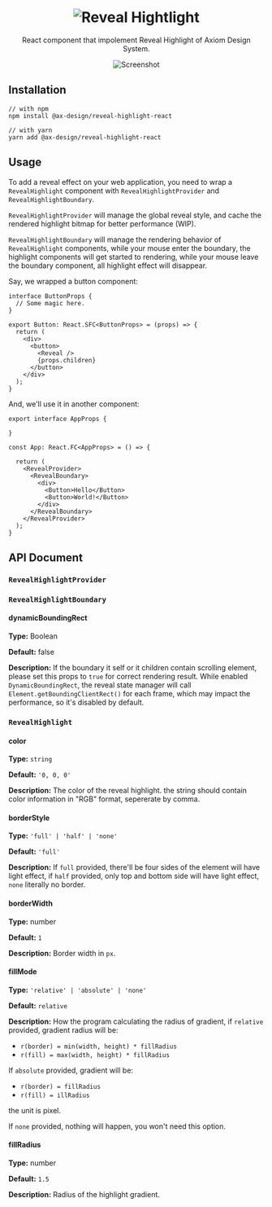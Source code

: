 <h1 align="center">
  <img src="https://raw.githubusercontent.com/ax-design/reveal-highlight-react/master/docs/logo.png" alt="Reveal Hightlight">
</h1>

<p align="center">
  React component that impolement Reveal Highlight of Axiom Design System.
</p>

<p align="center">
  <img src="https://raw.githubusercontent.com/ax-design/reveal-highlight-react/master/docs/screen-record.gif" alt="Screenshot">
</p>

## Installation

```
// with npm
npm install @ax-design/reveal-highlight-react

// with yarn
yarn add @ax-design/reveal-highlight-react
```

## Usage

To add a reveal effect on your web application, you need to wrap a `RevealHighlight` component with `RevealHighlightProvider` and `RevealHighlightBoundary`.

`RevealHighlightProvider` will manage the global reveal style, and cache the rendered highlight bitmap for better performance (WIP).

`RevealHighlightBoundary` will manage the rendering behavior of `RevealHighlight` components, while your mouse enter the boundary, the highlight components will get started to rendering, while your mouse leave the boundary component, all highlight effect will disappear.

Say, we wrapped a button component:

```
interface ButtonProps {
  // Some magic here.
}

export Button: React.SFC<ButtonProps> = (props) => {
  return (
    <div>
      <button>
        <Reveal />
        {props.children}
      </button>
    </div>
  );
}
```

And, we'll use it in another component:

```
export interface AppProps {

}

const App: React.FC<AppProps> = () => {

  return (
    <RevealProvider>
      <RevealBoundary>
        <div>
          <Button>Hello</Button>
          <Button>World!</Button>
        </div>
      </RevealBoundary>
    </RevealProvider>
  );
}
```

## API Document

### `RevealHighlightProvider`

### `RevealHighlightBoundary`

#### dynamicBoundingRect

**Type:** Boolean

**Default:** false

**Description:** If the boundary it self or it children contain scrolling element, please set this props to `true` for correct rendering result. While enabled `DynamicBoundingRect`, the reveal state manager will call `Element.getBoundingClientRect()` for each frame, which may impact the performance, so it's disabled by default.

### `RevealHighlight`

#### color

**Type:** `string`

**Default:** `'0, 0, 0'`

**Description:**  The color of the reveal highlight. the string should contain color information in "RGB" format, sepererate by comma.

#### borderStyle

**Type:** `'full' | 'half' | 'none'`

**Default:** `'full'`

**Description:**  If `full` provided, there'll be four sides of the element will have light effect, if `half` provided, only top and bottom side will have light effect, `none` literally no border.

#### borderWidth

**Type:** number

**Default:** `1`

**Description:**  Border width in `px`.

#### fillMode

**Type:** `'relative' | 'absolute' | 'none'`

**Default:** `relative`

**Description:**  How the program calculating the radius of gradient, if `relative` provided, gradient radius will be:

* `r(border) = min(width, height) * fillRadius`
* `r(fill) = max(width, height) * fillRadius`

If `absolute` provided, gradient will be:

* `r(border) = fillRadius`
* `r(fill) = illRadius`

the unit is pixel.

If `none` provided, nothing will happen, you won't need this option.

#### fillRadius

**Type:** number

**Default:** `1.5`

**Description:**  Radius of the highlight gradient.
